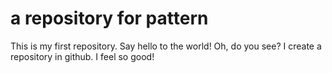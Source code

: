 # a repository for pattern
This is my first repository. Say hello to the world!
Oh, do you see? I create a repository in github. I feel so good!
